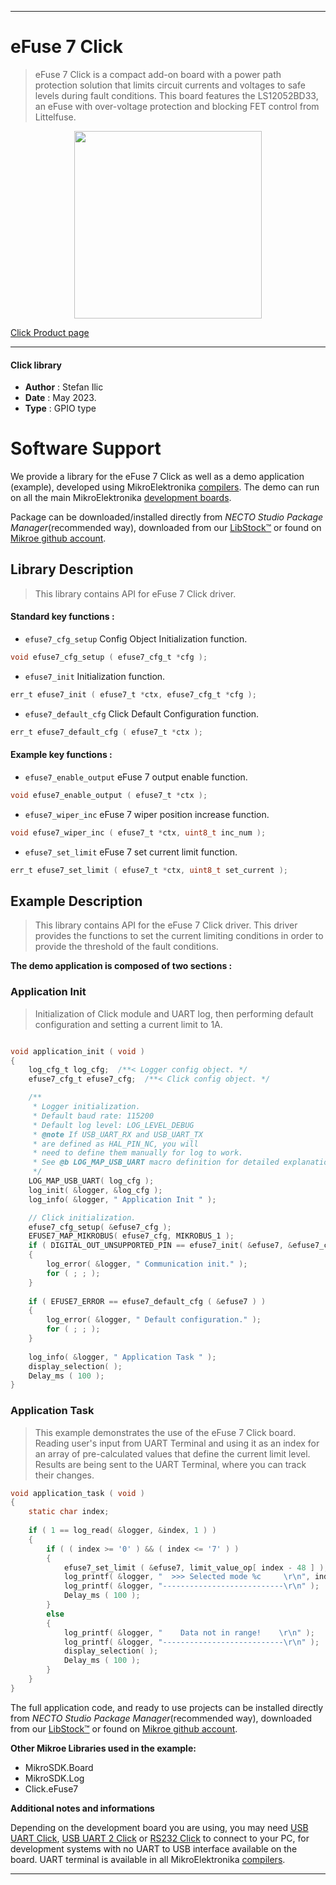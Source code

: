 
---
# eFuse 7 Click

> eFuse 7 Click is a compact add-on board with a power path protection solution that limits circuit currents and voltages to safe levels during fault conditions. This board features the LS12052BD33, an eFuse with over-voltage protection and blocking FET control from Littelfuse. 

<p align="center">
  <img src="https://download.mikroe.com/images/click_for_ide/efuse7_click.png" height=300px>
</p>

[Click Product page](https://www.mikroe.com/efuse-7-click)

---


#### Click library

- **Author**        : Stefan Ilic
- **Date**          : May 2023.
- **Type**          : GPIO type


# Software Support

We provide a library for the eFuse 7 Click
as well as a demo application (example), developed using MikroElektronika
[compilers](https://www.mikroe.com/necto-studio).
The demo can run on all the main MikroElektronika [development boards](https://www.mikroe.com/development-boards).

Package can be downloaded/installed directly from *NECTO Studio Package Manager*(recommended way), downloaded from our [LibStock&trade;](https://libstock.mikroe.com) or found on [Mikroe github account](https://github.com/MikroElektronika/mikrosdk_click_v2/tree/master/clicks).

## Library Description

> This library contains API for eFuse 7 Click driver.

#### Standard key functions :

- `efuse7_cfg_setup` Config Object Initialization function.
```c
void efuse7_cfg_setup ( efuse7_cfg_t *cfg );
```

- `efuse7_init` Initialization function.
```c
err_t efuse7_init ( efuse7_t *ctx, efuse7_cfg_t *cfg );
```

- `efuse7_default_cfg` Click Default Configuration function.
```c
err_t efuse7_default_cfg ( efuse7_t *ctx );
```

#### Example key functions :

- `efuse7_enable_output` eFuse 7 output enable function.
```c
void efuse7_enable_output ( efuse7_t *ctx );
```

- `efuse7_wiper_inc` eFuse 7 wiper position increase function.
```c
void efuse7_wiper_inc ( efuse7_t *ctx, uint8_t inc_num );
```

- `efuse7_set_limit` eFuse 7 set current limit function.
```c
err_t efuse7_set_limit ( efuse7_t *ctx, uint8_t set_current );
```

## Example Description

> This library contains API for the eFuse 7 Click driver.
  This driver provides the functions to set the current limiting conditions 
  in order to provide the threshold of the fault conditions.

**The demo application is composed of two sections :**

### Application Init

> Initialization of Click module and UART log, then performing default 
  configuration and setting a current limit to 1A.

```c

void application_init ( void ) 
{
    log_cfg_t log_cfg;  /**< Logger config object. */
    efuse7_cfg_t efuse7_cfg;  /**< Click config object. */

    /** 
     * Logger initialization.
     * Default baud rate: 115200
     * Default log level: LOG_LEVEL_DEBUG
     * @note If USB_UART_RX and USB_UART_TX 
     * are defined as HAL_PIN_NC, you will 
     * need to define them manually for log to work. 
     * See @b LOG_MAP_USB_UART macro definition for detailed explanation.
     */
    LOG_MAP_USB_UART( log_cfg );
    log_init( &logger, &log_cfg );
    log_info( &logger, " Application Init " );

    // Click initialization.
    efuse7_cfg_setup( &efuse7_cfg );
    EFUSE7_MAP_MIKROBUS( efuse7_cfg, MIKROBUS_1 );
    if ( DIGITAL_OUT_UNSUPPORTED_PIN == efuse7_init( &efuse7, &efuse7_cfg ) ) 
    {
        log_error( &logger, " Communication init." );
        for ( ; ; );
    }
    
    if ( EFUSE7_ERROR == efuse7_default_cfg ( &efuse7 ) )
    {
        log_error( &logger, " Default configuration." );
        for ( ; ; );
    }
    
    log_info( &logger, " Application Task " );
    display_selection( );
    Delay_ms ( 100 );
}

```

### Application Task

> This example demonstrates the use of the eFuse 7 Click board.
  Reading user's input from UART Terminal and using it as an index 
  for an array of pre-calculated values that define the current limit level.
  Results are being sent to the UART Terminal, where you can track their changes.

```c
void application_task ( void ) 
{
    static char index;
    
    if ( 1 == log_read( &logger, &index, 1 ) ) 
    {
        if ( ( index >= '0' ) && ( index <= '7' ) ) 
        {
            efuse7_set_limit ( &efuse7, limit_value_op[ index - 48 ] );
            log_printf( &logger, "  >>> Selected mode %c     \r\n", index );
            log_printf( &logger, "---------------------------\r\n" );
            Delay_ms ( 100 );
        }
        else 
        { 
            log_printf( &logger, "    Data not in range!    \r\n" );
            log_printf( &logger, "---------------------------\r\n" );
            display_selection( );
            Delay_ms ( 100 );
        }
    }
}
```

The full application code, and ready to use projects can be installed directly from *NECTO Studio Package Manager*(recommended way), downloaded from our [LibStock&trade;](https://libstock.mikroe.com) or found on [Mikroe github account](https://github.com/MikroElektronika/mikrosdk_click_v2/tree/master/clicks).

**Other Mikroe Libraries used in the example:**

- MikroSDK.Board
- MikroSDK.Log
- Click.eFuse7

**Additional notes and informations**

Depending on the development board you are using, you may need
[USB UART Click](https://www.mikroe.com/usb-uart-click),
[USB UART 2 Click](https://www.mikroe.com/usb-uart-2-click) or
[RS232 Click](https://www.mikroe.com/rs232-click) to connect to your PC, for
development systems with no UART to USB interface available on the board. UART
terminal is available in all MikroElektronika
[compilers](https://shop.mikroe.com/compilers).

---
